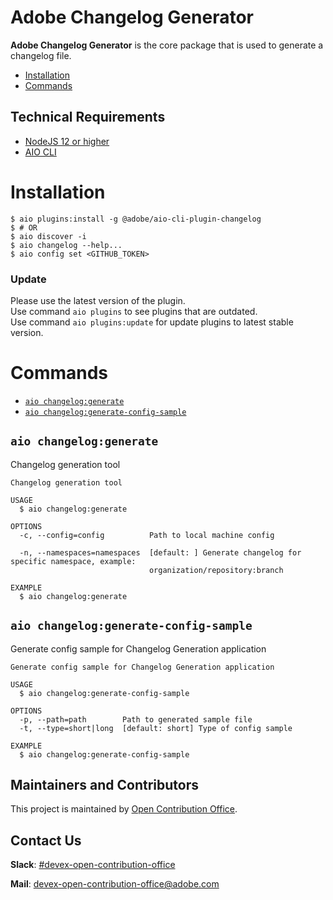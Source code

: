 Adobe Changelog Generator
=====================

**Adobe Changelog Generator**  is the core package that is used to generate a changelog file.
<!-- toc -->
* [Installation](#installation)
* [Commands](#commands)
<!-- tocstop -->

## Technical Requirements
* [NodeJS 12 or higher](https://nodejs.org/en/download/)
* [AIO CLI](https://github.com/adobe/aio-cli)

# Installation
```
$ aio plugins:install -g @adobe/aio-cli-plugin-changelog
$ # OR
$ aio discover -i
$ aio changelog --help...
$ aio config set <GITHUB_TOKEN>
```

### Update
Please use the latest version of the plugin.   
Use command `aio plugins` to see plugins that are outdated.  
Use command `aio plugins:update` for update plugins to latest stable version.  


# Commands
<!-- commands -->
* [`aio changelog:generate`](#aio-changeloggenerate)
* [`aio changelog:generate-config-sample`](#aio-changeloggenerate-config-sample)

## `aio changelog:generate`

Changelog generation tool

```
Changelog generation tool

USAGE
  $ aio changelog:generate

OPTIONS
  -c, --config=config          Path to local machine config

  -n, --namespaces=namespaces  [default: ] Generate changelog for specific namespace, example:
                               organization/repository:branch

EXAMPLE
  $ aio changelog:generate
```

## `aio changelog:generate-config-sample`

Generate config sample for Changelog Generation application

```
Generate config sample for Changelog Generation application

USAGE
  $ aio changelog:generate-config-sample

OPTIONS
  -p, --path=path        Path to generated sample file
  -t, --type=short|long  [default: short] Type of config sample

EXAMPLE
  $ aio changelog:generate-config-sample
```
<!-- commandsstop -->


## Maintainers and Contributors

This project is maintained by [Open Contribution Office](https://wiki.corp.adobe.com/display/DMSArchitecture/Open+Contribution+Office).

## Contact Us

**Slack**: [#devex-open-contribution-office](https://magento.slack.com/archives/C018Z6CB57U)

**Mail**: [devex-open-contribution-office@adobe.com](mailto:devex-open-contribution-office@adobe.com)
